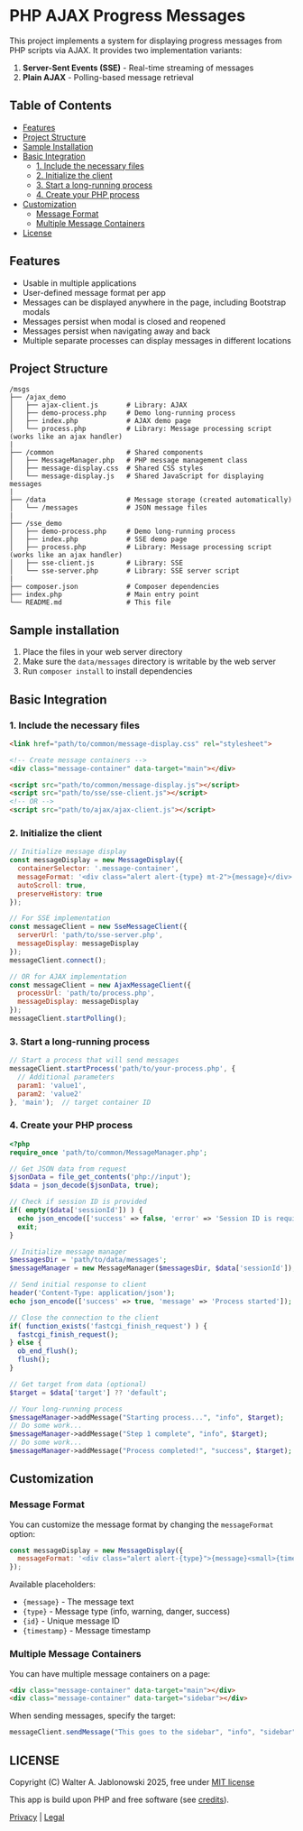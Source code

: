 # PHP AJAX Progress Messages

This project implements a system for displaying progress messages from PHP scripts via AJAX. It provides two implementation variants:

1. **Server-Sent Events (SSE)** - Real-time streaming of messages
2. **Plain AJAX** - Polling-based message retrieval


## Table of Contents

- [Features](#features)
- [Project Structure](#project-structure)
- [Sample Installation](#sample-installation)
- [Basic Integration](#basic-integration)
  - [1. Include the necessary files](#1-include-the-necessary-files)
  - [2. Initialize the client](#2-initialize-the-client)
  - [3. Start a long-running process](#3-start-a-long-running-process)
  - [4. Create your PHP process](#4-create-your-php-process)
- [Customization](#customization)
  - [Message Format](#message-format)
  - [Multiple Message Containers](#multiple-message-containers)
- [License](#license)


## Features

- Usable in multiple applications
- User-defined message format per app
- Messages can be displayed anywhere in the page, including Bootstrap modals
- Messages persist when modal is closed and reopened
- Messages persist when navigating away and back
- Multiple separate processes can display messages in different locations


## Project Structure

```
/msgs
├── /ajax_demo            
│   ├── ajax-client.js       # Library: AJAX
│   ├── demo-process.php     # Demo long-running process
│   ├── index.php            # AJAX demo page
│   └── process.php          # Library: Message processing script (works like an ajax handler)
|
├── /common                  # Shared components
│   ├── MessageManager.php   # PHP message management class
│   ├── message-display.css  # Shared CSS styles
│   └── message-display.js   # Shared JavaScript for displaying messages
|
├── /data                    # Message storage (created automatically)
│   └── /messages            # JSON message files
|
├── /sse_demo             
│   ├── demo-process.php     # Demo long-running process
│   ├── index.php            # SSE demo page
│   ├── process.php          # Library: Message processing script (works like an ajax handler)
│   ├── sse-client.js        # Library: SSE
│   └── sse-server.php       # Library: SSE server script
|
├── composer.json            # Composer dependencies
├── index.php                # Main entry point
└── README.md                # This file
```


## Sample installation

1. Place the files in your web server directory
2. Make sure the `data/messages` directory is writable by the web server
3. Run `composer install` to install dependencies


## Basic Integration

### 1. Include the necessary files

```html
<link href="path/to/common/message-display.css" rel="stylesheet">

<!-- Create message containers -->
<div class="message-container" data-target="main"></div>

<script src="path/to/common/message-display.js"></script>
<script src="path/to/sse/sse-client.js"></script>
<!-- OR -->
<script src="path/to/ajax/ajax-client.js"></script>
```

### 2. Initialize the client

```javascript
// Initialize message display
const messageDisplay = new MessageDisplay({
  containerSelector: '.message-container',
  messageFormat: '<div class="alert alert-{type} mt-2">{message}</div>',
  autoScroll: true,
  preserveHistory: true
});

// For SSE implementation
const messageClient = new SseMessageClient({
  serverUrl: 'path/to/sse-server.php',
  messageDisplay: messageDisplay
});
messageClient.connect();

// OR for AJAX implementation
const messageClient = new AjaxMessageClient({
  processUrl: 'path/to/process.php',
  messageDisplay: messageDisplay
});
messageClient.startPolling();
```

### 3. Start a long-running process

```javascript
// Start a process that will send messages
messageClient.startProcess('path/to/your-process.php', {
  // Additional parameters
  param1: 'value1',
  param2: 'value2'
}, 'main');  // target container ID
```

### 4. Create your PHP process

```php
<?php
require_once 'path/to/common/MessageManager.php';

// Get JSON data from request
$jsonData = file_get_contents('php://input');
$data = json_decode($jsonData, true);

// Check if session ID is provided
if( empty($data['sessionId']) ) {
  echo json_encode(['success' => false, 'error' => 'Session ID is required']);
  exit;
}

// Initialize message manager
$messagesDir = 'path/to/data/messages';
$messageManager = new MessageManager($messagesDir, $data['sessionId']);

// Send initial response to client
header('Content-Type: application/json');
echo json_encode(['success' => true, 'message' => 'Process started']);

// Close the connection to the client
if( function_exists('fastcgi_finish_request') ) {
  fastcgi_finish_request();
} else {
  ob_end_flush();
  flush();
}

// Get target from data (optional)
$target = $data['target'] ?? 'default';

// Your long-running process
$messageManager->addMessage("Starting process...", "info", $target);
// Do some work...
$messageManager->addMessage("Step 1 complete", "info", $target);
// Do some work...
$messageManager->addMessage("Process completed!", "success", $target);
```


## Customization

### Message Format

You can customize the message format by changing the `messageFormat` option:

```javascript
const messageDisplay = new MessageDisplay({
  messageFormat: '<div class="alert alert-{type}">{message}<small>{timestamp}</small></div>'
});
```

Available placeholders:
- `{message}` - The message text
- `{type}` - Message type (info, warning, danger, success)
- `{id}` - Unique message ID
- `{timestamp}` - Message timestamp

### Multiple Message Containers

You can have multiple message containers on a page:

```html
<div class="message-container" data-target="main"></div>
<div class="message-container" data-target="sidebar"></div>
```

When sending messages, specify the target:

```javascript
messageClient.sendMessage("This goes to the sidebar", "info", "sidebar");
```


LICENSE
----------------------------------------------------------

Copyright (C) Walter A. Jablonowski 2025, free under [MIT license](LICENSE)

This app is build upon PHP and free software (see [credits](credits.md)).

[Privacy](https://walter-a-jablonowski.github.io/privacy.html) | [Legal](https://walter-a-jablonowski.github.io/imprint.html)
